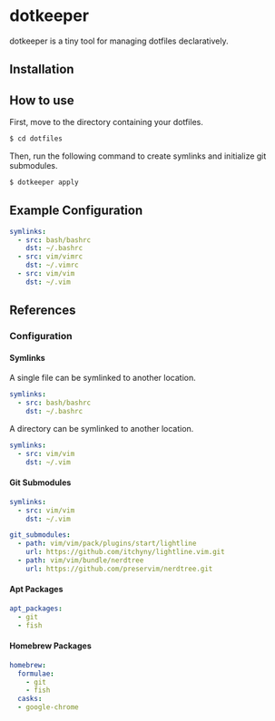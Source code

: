 # dotkeeper
dotkeeper is a tiny tool for managing dotfiles declaratively.

## Installation

## How to use
First, move to the directory containing your dotfiles.
```bash
$ cd dotfiles
```

Then, run the following command to create symlinks and initialize git submodules.
```bash
$ dotkeeper apply
```

## Example Configuration
```yaml
symlinks:
  - src: bash/bashrc
    dst: ~/.bashrc
  - src: vim/vimrc
    dst: ~/.vimrc
  - src: vim/vim
    dst: ~/.vim
```

## References
### Configuration
#### Symlinks
A single file can be symlinked to another location.
```yaml
symlinks:
  - src: bash/bashrc
    dst: ~/.bashrc
```

A directory can be symlinked to another location.
```yaml
symlinks:
  - src: vim/vim
    dst: ~/.vim
```

#### Git Submodules
```yaml
symlinks:
  - src: vim/vim
    dst: ~/.vim

git_submodules:
  - path: vim/vim/pack/plugins/start/lightline
    url: https://github.com/itchyny/lightline.vim.git
  - path: vim/vim/bundle/nerdtree
    url: https://github.com/preservim/nerdtree.git
```

#### Apt Packages
```yaml
apt_packages:
  - git
  - fish
```

#### Homebrew Packages
```yaml
homebrew:
  formulae:
    - git
    - fish
  casks:
  - google-chrome
```
